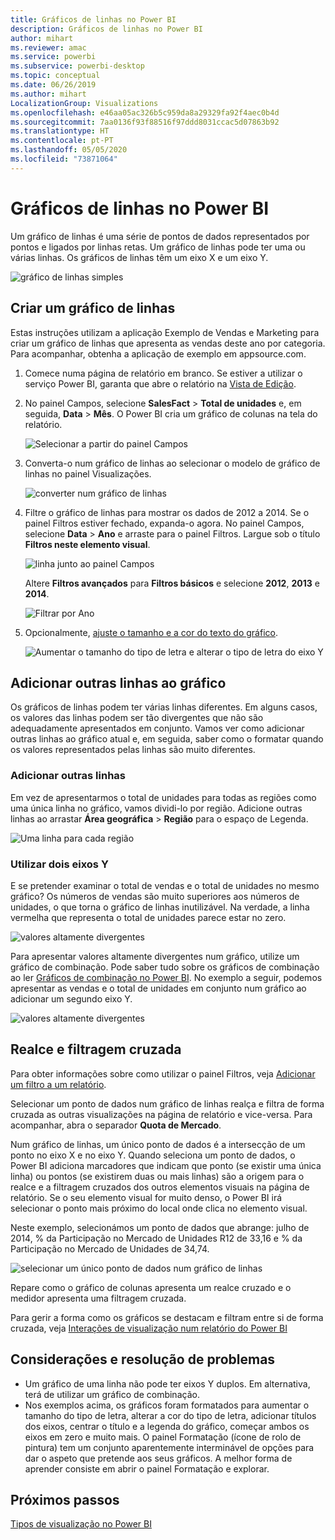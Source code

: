 ```yaml
---
title: Gráficos de linhas no Power BI
description: Gráficos de linhas no Power BI
author: mihart
ms.reviewer: amac
ms.service: powerbi
ms.subservice: powerbi-desktop
ms.topic: conceptual
ms.date: 06/26/2019
ms.author: mihart
LocalizationGroup: Visualizations
ms.openlocfilehash: e46aa05ac326b5c959da8a29329fa92f4aec0b4d
ms.sourcegitcommit: 7aa0136f93f88516f97ddd8031ccac5d07863b92
ms.translationtype: HT
ms.contentlocale: pt-PT
ms.lasthandoff: 05/05/2020
ms.locfileid: "73871064"
---
```

# <a name="line-charts-in-power-bi"></a>Gráficos de linhas no Power BI
Um gráfico de linhas é uma série de pontos de dados representados por pontos e ligados por linhas retas. Um gráfico de linhas pode ter uma ou várias linhas. Os gráficos de linhas têm um eixo X e um eixo Y. 

![gráfico de linhas simples](media/power-bi-line-charts/power-bi-line.png)

## <a name="create-a-line-chart"></a>Criar um gráfico de linhas
Estas instruções utilizam a aplicação Exemplo de Vendas e Marketing para criar um gráfico de linhas que apresenta as vendas deste ano por categoria. Para acompanhar, obtenha a aplicação de exemplo em appsource.com.

1. Comece numa página de relatório em branco. Se estiver a utilizar o serviço Power BI, garanta que abre o relatório na [Vista de Edição](../service-interact-with-a-report-in-editing-view.md).

2. No painel Campos, selecione **SalesFact** \> **Total de unidades** e, em seguida, **Data** > **Mês**.  O Power BI cria um gráfico de colunas na tela do relatório.

    ![Selecionar a partir do painel Campos](media/power-bi-line-charts/power-bi-step1.png)

4. Converta-o num gráfico de linhas ao selecionar o modelo de gráfico de linhas no painel Visualizações. 

    ![converter num gráfico de linhas](media/power-bi-line-charts/power-bi-convert-to-line.png)
   

4. Filtre o gráfico de linhas para mostrar os dados de 2012 a 2014. Se o painel Filtros estiver fechado, expanda-o agora. No painel Campos, selecione **Data** \> **Ano** e arraste para o painel Filtros. Largue sob o título **Filtros neste elemento visual**. 
     
    ![linha junto ao painel Campos](media/power-bi-line-charts/power-bi-year-filter.png)

    Altere **Filtros avançados** para **Filtros básicos** e selecione **2012**, **2013** e **2014**.

    ![Filtrar por Ano](media/power-bi-line-charts/power-bi-filter-year.png)

6. Opcionalmente, [ajuste o tamanho e a cor do texto do gráfico](power-bi-visualization-customize-title-background-and-legend.md). 

    ![Aumentar o tamanho do tipo de letra e alterar o tipo de letra do eixo Y](media/power-bi-line-charts/power-bi-line-3years.png)

## <a name="add-additional-lines-to-the-chart"></a>Adicionar outras linhas ao gráfico
Os gráficos de linhas podem ter várias linhas diferentes. Em alguns casos, os valores das linhas podem ser tão divergentes que não são adequadamente apresentados em conjunto. Vamos ver como adicionar outras linhas ao gráfico atual e, em seguida, saber como o formatar quando os valores representados pelas linhas são muito diferentes. 

### <a name="add-additional-lines"></a>Adicionar outras linhas
Em vez de apresentarmos o total de unidades para todas as regiões como uma única linha no gráfico, vamos dividi-lo por região. Adicione outras linhas ao arrastar **Área geográfica** > **Região** para o espaço de Legenda.

   ![Uma linha para cada região](media/power-bi-line-charts/power-bi-line-regions.png)


### <a name="use-two-y-axes"></a>Utilizar dois eixos Y
E se pretender examinar o total de vendas e o total de unidades no mesmo gráfico? Os números de vendas são muito superiores aos números de unidades, o que torna o gráfico de linhas inutilizável. Na verdade, a linha vermelha que representa o total de unidades parece estar no zero.

   ![valores altamente divergentes](media/power-bi-line-charts/power-bi-diverging.png)

Para apresentar valores altamente divergentes num gráfico, utilize um gráfico de combinação. Pode saber tudo sobre os gráficos de combinação ao ler [Gráficos de combinação no Power BI](power-bi-visualization-combo-chart.md). No exemplo a seguir, podemos apresentar as vendas e o total de unidades em conjunto num gráfico ao adicionar um segundo eixo Y. 

   ![valores altamente divergentes](media/power-bi-line-charts/power-bi-dual-axes.png)

## <a name="highlighting-and-cross-filtering"></a>Realce e filtragem cruzada
Para obter informações sobre como utilizar o painel Filtros, veja [Adicionar um filtro a um relatório](../power-bi-report-add-filter.md).

Selecionar um ponto de dados num gráfico de linhas realça e filtra de forma cruzada as outras visualizações na página de relatório e vice-versa. Para acompanhar, abra o separador **Quota de Mercado**.  

Num gráfico de linhas, um único ponto de dados é a intersecção de um ponto no eixo X e no eixo Y. Quando seleciona um ponto de dados, o Power BI adiciona marcadores que indicam que ponto (se existir uma única linha) ou pontos (se existirem duas ou mais linhas) são a origem para o realce e a filtragem cruzados dos outros elementos visuais na página de relatório. Se o seu elemento visual for muito denso, o Power BI irá selecionar o ponto mais próximo do local onde clica no elemento visual.

Neste exemplo, selecionámos um ponto de dados que abrange: julho de 2014, % da Participação no Mercado de Unidades R12 de 33,16 e % da Participação no Mercado de Unidades de 34,74.

![selecionar um único ponto de dados num gráfico de linhas](media/power-bi-line-charts/power-bi-single-select.png)

Repare como o gráfico de colunas apresenta um realce cruzado e o medidor apresenta uma filtragem cruzada.

Para gerir a forma como os gráficos se destacam e filtram entre si de forma cruzada, veja [Interações de visualização num relatório do Power BI](../service-reports-visual-interactions.md)

## <a name="considerations-and-troubleshooting"></a>Considerações e resolução de problemas
* Um gráfico de uma linha não pode ter eixos Y duplos.  Em alternativa, terá de utilizar um gráfico de combinação.
* Nos exemplos acima, os gráficos foram formatados para aumentar o tamanho do tipo de letra, alterar a cor do tipo de letra, adicionar títulos dos eixos, centrar o título e a legenda do gráfico, começar ambos os eixos em zero e muito mais. O painel Formatação (ícone de rolo de pintura) tem um conjunto aparentemente interminável de opções para dar o aspeto que pretende aos seus gráficos. A melhor forma de aprender consiste em abrir o painel Formatação e explorar.

## <a name="next-steps"></a>Próximos passos

[Tipos de visualização no Power BI](power-bi-visualization-types-for-reports-and-q-and-a.md)


